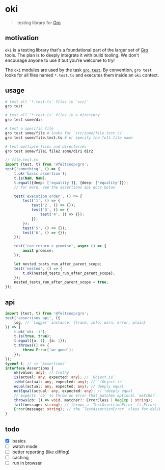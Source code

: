 # oki

> testing library for
> [Gro](https://github.com/feltcoop/gro)

## motivation

`oki` is a testing library that's a foundational part of the larger set of
[Gro](https://github.com/feltcoop/gro) tools.
The plan is to deeply integrate it with build tooling.
We don't encourage anyone to use it but you're welcome to try!

The `oki` modules are used by the task [`gro test`](../test.task.ts).
By convention, `gro test` looks for all files named `*.test.ts`
and executes them inside an `oki` context.

## usage

```bash
# test all `*.test.ts` files in `src/`
gro test

# test all `*.test.ts` files in a directory
gro test some/dir

# test a specific file
gro test some/file # looks for `src/some/file.test.ts`
gro test some/file.test.ts # or specify the full file name

# test multiple files and directories
gro test some/file1 file2 some/dir1 dir2
```

```ts
// file.test.ts
import {test, t} from '@feltcoop/gro';
test('something', () => {
	t.ok('basic assertion');
	t.is(NaN, NaN);
	t.equal({deep: ['equality']}, {deep: ['equality']});
	// for more, see the assertions api docs below

	test('execution order', () => {
		test('1', () => {
			test('2', () => {});
			test('3', () => {
				test('4', () => {});
			});
		});
		test('5', () => {});
		test('6', () => {});
	});

	test('can return a promise', async () => {
		await promise;
	});

	let nested_tests_run_after_parent_scope;
	test('nested', () => {
		t.ok(nested_tests_run_after_parent_scope);
	});
	nested_tests_run_after_parent_scope = true;
});
```

## api

```ts
import {test, t} from '@feltcoop/gro';
test('assertions api', ({
	log, // `Logger` instance: {trace, info, warn, error, plain}
}) => {
	t.ok('oki :)');
	t.is(true, true);
	t.equal({a: 1}, {a: 1});
	t.throws(() => {
		throw Error('we good');
	});
});
typeof t; // => `Assertions`
interface Assertions {
	ok(value: any); // truthy
	is(actual: any, expected: any); // `Object.is`
	isNot(actual: any, expected: any); // `!Object.is`
	equal(actual: any, expected: any); // deeply equal
	notEqual(actual: any, expected: any); // !deeply equal
	// expects `cb` to throw an error that matches optional `matcher`
	throws(cb: () => void, matcher?: ErrorClass | RegExp | string);
	fail(message: string); // throws a `TestAssertionError` (t.Error)
	Error(message: string); // the `TestAssertionError` class for deliberate fails
}
```

## todo

- [x] basics
- [ ] watch mode
- [ ] better reporting (like diffing)
- [ ] caching
- [ ] run in browser
